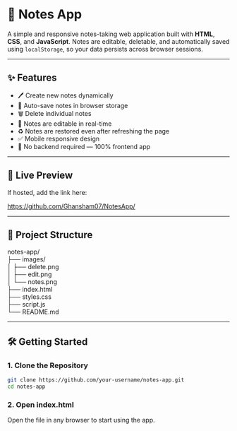 # 📝 Notes App

A simple and responsive notes-taking web application built with **HTML**, **CSS**, and **JavaScript**. Notes are editable, deletable, and automatically saved using `localStorage`, so your data persists across browser sessions.

---

## ✨ Features

- 🖊️ Create new notes dynamically
- 💾 Auto-save notes in browser storage
- 🗑️ Delete individual notes
- 🧠 Notes are editable in real-time
- ♻️ Notes are restored even after refreshing the page
- ✅ Mobile responsive design
- 🔐 No backend required — 100% frontend app

---

## 🚀 Live Preview

If hosted, add the link here:

https://github.com/Ghansham07/NotesApp/

---

## 📁 Project Structure

notes-app/<br>
├── images/<br>
│ ├── delete.png<br>
│ ├── edit.png<br>
│ └── notes.png<br>
├── index.html<br>
├── styles.css<br>
├── script.js<br>
└── README.md<br>

---

## 🛠️ Getting Started

### 1. Clone the Repository
```bash
git clone https://github.com/your-username/notes-app.git
cd notes-app
```
### 2. Open index.html
Open the file in any browser to start using the app.
